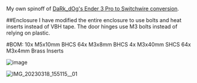 My own spinoff of [DaRk_dOg's Ender 3 Pro to Switchwire conversion](https://github.com/boubounokefalos/Ender_SW). 

##Enclosure
I have modified the entire enclosure to use bolts and heat inserts instead of VBH tape. The door hinges use M3 bolts instead of relying on plastic. 

#BOM: 
  10x M5x10mm BHCS 
  64x M3x8mm BHCS 
  4x M3x40mm SHCS 
  64x M3x4mm Brass Inserts 

![image](https://user-images.githubusercontent.com/82473060/226141142-44fc6068-aa60-4b15-bbdb-47f5e17cdd5e.png)

![IMG_20230318_155115__01](https://user-images.githubusercontent.com/82473060/226141063-1fcef592-1a1d-4db8-ab13-c7184fd71a32.jpg)
